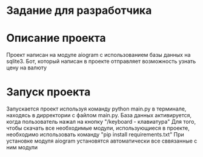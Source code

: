 # Задание для разработчика

# Описание проекта
Проект написан на модуле aiogram с использованием базы данных на sqlite3.
Бот, который написан в проекте отправляет возможность узнать цену на валюту

# Запуск проекта
Запускается проект используя команду python main.py в терминале, находясь в дирректории с файлом main.py.
База данных активируется, когда пользователь нажал на кнопку "/keyboard - клавиатура"
Для того, чтобы скачать все необходимые модули, использующиеся в проекте, необходимо использовать команду
"pip install requirements.txt"
При установке модуля aiogram установятся автоматически все сввязанные с ним модули
